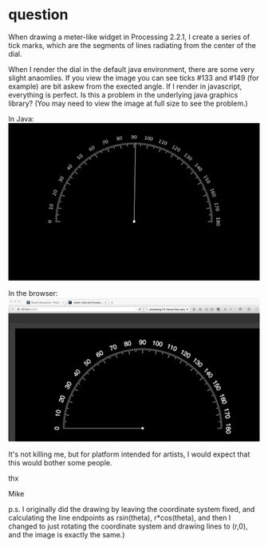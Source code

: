 # question
When drawing a meter-like widget in Processing 2.2.1, I create a series of tick marks, which are the segments of lines radiating from the center of the dial.

When I render the dial in the default java environment, there are some very slight anaomlies.  If you view the image  you can see ticks #133 and #149 (for example) are bit askew from the exected angle.  If I render in javascript, everything is perfect.  Is this a problem in the underlying java graphics library?  (You may need to view the image at full size to see the problem.)


In Java:
![Meter Image](https://github.com/mikeboich/question/blob/master/meter.png)

In the browser:
![Browser Image](https://github.com/mikeboich/question/blob/master/meter-browser.png)

It's not killing me, but for platform intended for artists, I would expect that this would bother some people.

thx

Mike

p.s.  I originally did the drawing by leaving the coordinate system fixed, and calculating the line endpoints as r*sin*(theta), r*cos(theta), and then I changed to just rotating the coordinate system and drawing lines to (r,0), and the image is exactly the same.)